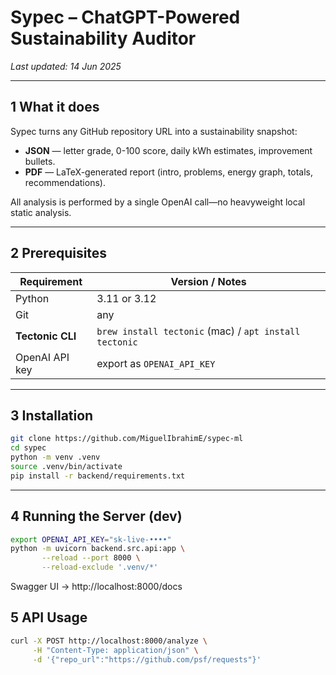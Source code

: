 # Sypec – ChatGPT-Powered Sustainability Auditor
*Last updated: 14 Jun 2025*

---

## 1  What it does
Sypec turns any GitHub repository URL into a sustainability snapshot:

* **JSON** — letter grade, 0-100 score, daily kWh estimates, improvement bullets.  
* **PDF** — LaTeX-generated report (intro, problems, energy graph, totals, recommendations).

All analysis is performed by a single OpenAI call—no heavyweight local static analysis.

---

## 2  Prerequisites
| Requirement      | Version / Notes                                  |
|------------------|--------------------------------------------------|
| Python           | 3.11 or 3.12                                     |
| Git              | any                                              |
| **Tectonic CLI** | `brew install tectonic` (mac) / `apt install tectonic` |
| OpenAI API key   | export as `OPENAI_API_KEY`                        |

---

## 3  Installation
```bash
git clone https://github.com/MiguelIbrahimE/sypec-ml
cd sypec
python -m venv .venv
source .venv/bin/activate
pip install -r backend/requirements.txt 
```
---

## 4 Running the Server (dev)
```bash
export OPENAI_API_KEY="sk-live-••••"
python -m uvicorn backend.src.api:app \
       --reload --port 8000 \
       --reload-exclude '.venv/*'
```

Swagger UI → http://localhost:8000/docs

## 5 API Usage
```bash
curl -X POST http://localhost:8000/analyze \
     -H "Content-Type: application/json" \
     -d '{"repo_url":"https://github.com/psf/requests"}'
```
